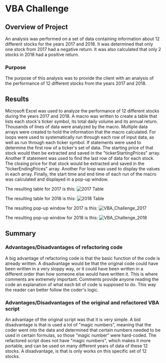 # VBA Challenge

## Overview of Project
An analysis was performed on a set of data containing information about 12 different stocks for the years 2017 and 2018. It was determined that only one stock from 2017 had a negative return. It was also calculated that only 2 stocks in 2018 had a positive return.

### Purpose
The purpose of this analysis was to provide the client with an analysis of the performance of 12 different stocks from the years 2017 and 2018.

## Results

Microsoft Excel was used to analyze the performance of 12 different stocks during the years 2017 and 2018. A macro was written to create a table that lists each stock's ticker symbol, its total daily volume and its annual return. Thousands of lines of data were analyzed by the macro. Multiple data arrays were created to hold the information that the macro calculated. For loops were used to systematically run through each row of input data, as well as run through each ticker symbol. If statements were used to determine the first row of a ticker's set of data. The starting price of that stock would then be extracted and saved in the "tickerStartingPrices" array. Another If statement was used to find the last row of data for each stock. The closing price for that stock would be extracted and saved in the "tickerEndingPrices" array. Another For loop was used to display the values in each array. Finally, the start time and end time of each run of the macro was calculated and displayed in a pop-up window.

The resulting table for 2017 is this:
![2017 Table](https://user-images.githubusercontent.com/106849689/175757872-9ed5d748-e649-416d-b41b-5b37de545d75.png)


The resulting table for 2018 is this:
![2018 Table](https://user-images.githubusercontent.com/106849689/175757886-3c92b7e9-5e16-4b0c-8c52-b1b21392ed04.png)


The resulting pop-up window for 2017 is this:
![VBA_Challenge_2017](https://user-images.githubusercontent.com/106849689/175757894-e7285d5c-e7fd-45ca-9ed8-d2de1ff9788c.png)


The resulting pop-up window for 2018 is this:
![VBA_Challenge_2018](https://user-images.githubusercontent.com/106849689/175757896-588c1bb0-87e4-4c07-81ae-c277d7c2c2bf.png)


## Summary

### Advantages/Disadvantages of refactoring code
A big advantage of refactoring code is that the basic function of the code is already written. A disadvantage would be that the original code could have been written in a very sloppy way, or it could have been written in a different order than how someone else would have written it. This is where comments are extremely important. Comments provide anyone reading the code an explanation of what each bit of code is supposed to do. This way the reader can better follow the coder's logic.


### Advantages/Disadvantages of the original and refactored VBA script
An advantage of the original script was that it is very simple. A bid disadvantage is that is used a lot of "magic numbers", meaning that the coder went into the data and determined that certain numbers needed to be used in certain formulas, so those "magic number" were hard-coded. The refactored script does not have "magic numbers", which makes it more portable, and can be used on many different years of data of these 12 stocks. A disadvantage, is that is only works on this specific set of 12 stocks.
